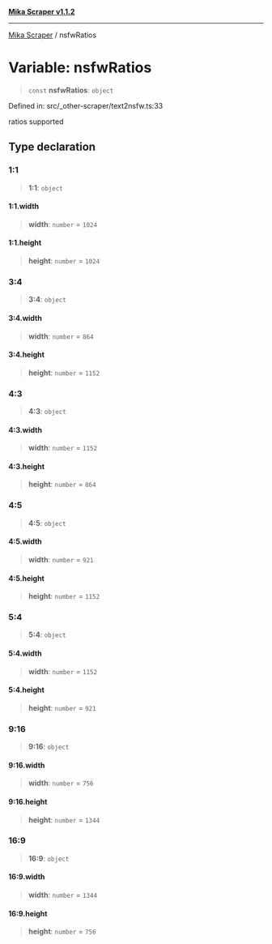 [**Mika Scraper v1.1.2**](../README.md)

***

[Mika Scraper](../README.md) / nsfwRatios

# Variable: nsfwRatios

> `const` **nsfwRatios**: `object`

Defined in: src/\_other-scraper/text2nsfw.ts:33

ratios supported

## Type declaration

### 1:1

> **1:1**: `object`

#### 1:1.width

> **width**: `number` = `1024`

#### 1:1.height

> **height**: `number` = `1024`

### 3:4

> **3:4**: `object`

#### 3:4.width

> **width**: `number` = `864`

#### 3:4.height

> **height**: `number` = `1152`

### 4:3

> **4:3**: `object`

#### 4:3.width

> **width**: `number` = `1152`

#### 4:3.height

> **height**: `number` = `864`

### 4:5

> **4:5**: `object`

#### 4:5.width

> **width**: `number` = `921`

#### 4:5.height

> **height**: `number` = `1152`

### 5:4

> **5:4**: `object`

#### 5:4.width

> **width**: `number` = `1152`

#### 5:4.height

> **height**: `number` = `921`

### 9:16

> **9:16**: `object`

#### 9:16.width

> **width**: `number` = `756`

#### 9:16.height

> **height**: `number` = `1344`

### 16:9

> **16:9**: `object`

#### 16:9.width

> **width**: `number` = `1344`

#### 16:9.height

> **height**: `number` = `756`
